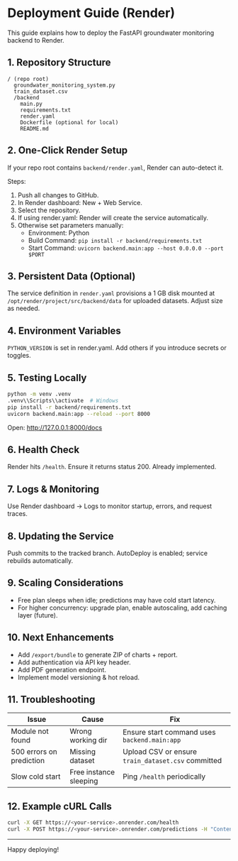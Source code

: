 # Deployment Guide (Render)

This guide explains how to deploy the FastAPI groundwater monitoring backend to Render.

## 1. Repository Structure
```
/ (repo root)
  groundwater_monitoring_system.py
  train_dataset.csv
  /backend
    main.py
    requirements.txt
    render.yaml
    Dockerfile (optional for local) 
    README.md
```

## 2. One-Click Render Setup
If your repo root contains `backend/render.yaml`, Render can auto-detect it.

Steps:
1. Push all changes to GitHub.
2. In Render dashboard: New + Web Service.
3. Select the repository.
4. If using render.yaml: Render will create the service automatically.
5. Otherwise set parameters manually:
   - Environment: Python
   - Build Command: `pip install -r backend/requirements.txt`
   - Start Command: `uvicorn backend.main:app --host 0.0.0.0 --port $PORT`

## 3. Persistent Data (Optional)
The service definition in `render.yaml` provisions a 1 GB disk mounted at `/opt/render/project/src/backend/data` for uploaded datasets. Adjust size as needed.

## 4. Environment Variables
`PYTHON_VERSION` is set in render.yaml. Add others if you introduce secrets or toggles.

## 5. Testing Locally
```bash
python -m venv .venv
.venv\\Scripts\\activate  # Windows
pip install -r backend/requirements.txt
uvicorn backend.main:app --reload --port 8000
```
Open: http://127.0.0.1:8000/docs

## 6. Health Check
Render hits `/health`. Ensure it returns status 200. Already implemented.

## 7. Logs & Monitoring
Use Render dashboard -> Logs to monitor startup, errors, and request traces.

## 8. Updating the Service
Push commits to the tracked branch. AutoDeploy is enabled; service rebuilds automatically.

## 9. Scaling Considerations
- Free plan sleeps when idle; predictions may have cold start latency.
- For higher concurrency: upgrade plan, enable autoscaling, add caching layer (future).

## 10. Next Enhancements
- Add `/export/bundle` to generate ZIP of charts + report.
- Add authentication via API key header.
- Add PDF generation endpoint.
- Implement model versioning & hot reload.

## 11. Troubleshooting
| Issue | Cause | Fix |
|-------|-------|-----|
| Module not found | Wrong working dir | Ensure start command uses `backend.main:app` |
| 500 errors on prediction | Missing dataset | Upload CSV or ensure `train_dataset.csv` committed |
| Slow cold start | Free instance sleeping | Ping `/health` periodically |

## 12. Example cURL Calls
```bash
curl -X GET https://<your-service>.onrender.com/health
curl -X POST https://<your-service>.onrender.com/predictions -H "Content-Type: application/json" -d "{\"location\":\"siteA\",\"months_ahead\":3}"
```

---
Happy deploying!
